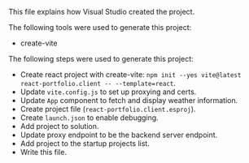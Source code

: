This file explains how Visual Studio created the project.

The following tools were used to generate this project:
- create-vite

The following steps were used to generate this project:
- Create react project with create-vite: `npm init --yes vite@latest react-portfolio.client -- --template=react`.
- Update `vite.config.js` to set up proxying and certs.
- Update `App` component to fetch and display weather information.
- Create project file (`react-portfolio.client.esproj`).
- Create `launch.json` to enable debugging.
- Add project to solution.
- Update proxy endpoint to be the backend server endpoint.
- Add project to the startup projects list.
- Write this file.
